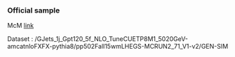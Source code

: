 ### Official sample

McM [link](https://cms-pdmv.cern.ch/mcm/requests?prepid=HIN-pp502Fall15wmLHEGS-00005)

Dataset : /GJets_1j_Gpt120_5f_NLO_TuneCUETP8M1_5020GeV-amcatnloFXFX-pythia8/pp502Fall15wmLHEGS-MCRUN2_71_V1-v2/GEN-SIM
